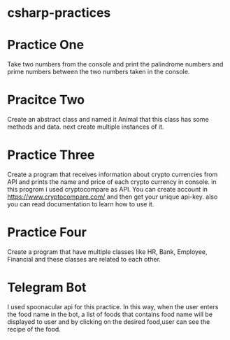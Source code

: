 # csharp-practices

# Practice One

  Take two numbers from the console and print the palindrome numbers and prime numbers between the two numbers taken in the console.

# Pracitce Two

  Create an abstract class and named it Animal that this class has some methods and data.
  next create multiple instances of it.

# Practice Three

  Create a program that receives information about crypto currencies from API and prints the name and price of each crypto currency in console.
  in this progrom i used cryptocompare as API.
  You can create account in https://www.cryptocompare.com/ and then get your unique api-key. also you can read documentation to learn how to use it.

# Practice Four 

  Create a program that have multiple classes like HR, Bank, Employee, Financial and these classes are related to each other.

# Telegram Bot

  I used spoonacular api for this practice. In this way, when the user enters the food name in the bot, a list of foods that contains food name will be displayed to user and by clicking on the desired food,user can see the recipe of the food.